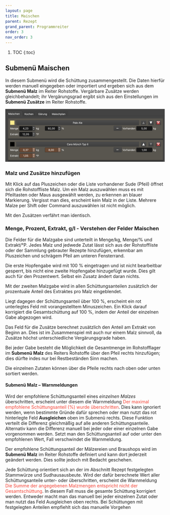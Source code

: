 ```yaml
---
layout: page
title: Maischen
parent: Rezept
grand_parent: Programmreiter
order: 3
nav_order: 3
---
```


1. TOC
{:toc}

## Submenü Maischen

In diesem Submenü wird die Schüttung zusammengestellt. Die Daten hierfür werden manuell eingegeben oder importiert und ergeben sich aus dem **Submenü Malz** im Reiter Rohstoffe. Vergärbare Zusätze werden gleichbehandelt; ihr Vergärungsgrad ergibt sich aus den Einstellungen im **Submenü Zusätze** im Reiter Rohstoffe.

![image](/assets/images/pictorial/0103_maischen_web.png)

### Malz und Zusätze hinzufügen

Mit Klick auf das Pluszeichen oder die Liste vorhandener Sude (Pfeil) öffnet sich die Rohstoffliste Malz. Um ein Malz auszuwählen muss es mit Pfeiltasten oder Maus ausgewählt werden, zu erkennen an blauer Markierung. Vergisst man dies, erscheint kein Malz in der Liste. Mehrere Malze per Shift oder Command auszuwählen ist nicht möglich.

Mit den Zusätzen verfährt man identisch.

### Menge, Prozent, Extrakt, g/l - Verstehen der Felder Maischen

Die Felder für die Malzgabe sind unterteilt in Menge/kg, Menge/% und Extrakt/°P. Jedes Malz und jedwede Zutat lässt sich aus der Rohstoffliste oder der Sammlung gebrauter Rezepte hinzufügen, erkennbar am Pluszeichen und schrägem Pfeil am unteren Fensterrand.

Die erste Hopfengabe wird mit 100 % eingetragen und ist nicht bearbeitbar gesperrt, bis nicht eine zweite Hopfengabe hinzugefügt wurde. Dies gilt auch für den Prozentwert. Selbst ein Zusatz ändert daran nichts.

Mit der zweiten Malzgabe wird in allen Schüttungsanteilen zusätzlich der prozentuale Anteil des Extraktes pro Malz eingeblendet.

Liegt dagegen der Schüttungsanteil über 100 %, erscheint ein rot unterlegtes Feld mit vorangestelltem Minuszeichen. Ein Klick darauf korrigiert die Gesamtschüttung auf 100 %, indem der Anteil der einzelnen Gabe abgezogen wird.

Das Feld für die Zusätze berechnet zusätzlich den Anteil am Extrakt von Beginn an. Dies ist im Zusammenspiel mit auch nur einem Malz sinnvoll, da Zusätze höchst unterschiedliche Vergärungsgrade haben.

Bei jeder Gabe besteht die Möglichkeit die Gesamtmenge im Rohstofflager im **Submenü Malz** des Reiters Rohstoffe über den Pfeil rechts hinzufügen; dies dürfte indes nur bei Restbeständen Sinn machen.

Die einzelnen Zutaten können über die Pfeile rechts nach oben oder unten sortiert werden.

#### Submenü Malz – Warnmeldungen

Wird der empfohlene Schüttungsanteil eines _einzelnen Malzes_ überschritten, erscheint unter diesem die Warnmeldung <span style="color: #f44336">Der maximal empfohlene Schüttungsanteil (%) wurde überschritten</span>. Dies kann ignoriert werden, wenn bestimmte Gründe dafür sprechen oder man nutzt das rot hinterlegte Feld **Ausgleichen** oben im Submenü rechts. Diese Funktion verteilt die Differenz gleichmäßig auf alle anderen Schüttungsanteile. Alternativ kann die Differenz manuell bei jeder oder einer einzelnen Gabe vorgenommen werden. Setzt man den Schüttungsanteil auf oder unter den empfohlenen Wert, Fall verschwindet die Warnmeldung.

Der empfohlene Schüttungsanteil der Mälzereien und Braushops wird im **Submenü Malz** im Reiter Rohstoffe definiert und kann dort jederzeit geändert werden. Dies sollte jedoch mit Bedacht geschehen.

Jede Schüttung orientiert sich an der im Abschnitt Rezept festgelegten Stammwürze und Sudhausausbeute. Wird der dafür berechnete Wert aller Schüttungsanteile unter- oder überschritten, erscheint die Warnmeldung <span style="color: #f44336">Die Summe der angegebenen Malzmengen entspricht nicht der Gesamtschüttung</span>. In diesem Fall muss die gesamte Schüttung korrigiert werden. Entweder macht man das manuell bei jeder einzelnen Zutat oder man nutzt das Feld Ausgleichen oben rechts. Bei Schüttungen mit festgelegten Anteilen empfiehlt sich das manuelle Vorgehen